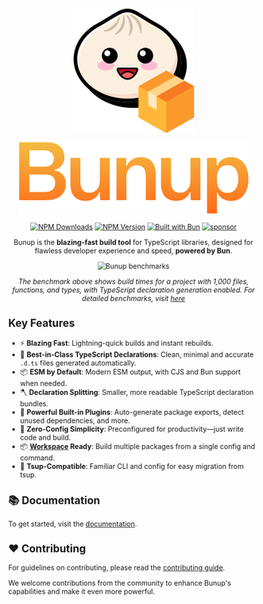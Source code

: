 <!-- markdownlint-disable first-line-h1 -->

<!-- markdownlint-start-capture -->
<!-- markdownlint-disable-file no-inline-html -->
<div align="center">

  <!-- markdownlint-disable-next-line no-alt-text -->

![Logo](https://raw.githubusercontent.com/arshad-yaseen/bunup/refs/heads/main/docs/public/logo.svg)

![Bunup](https://raw.githubusercontent.com/arshad-yaseen/bunup/refs/heads/main/assets/bunup-title.svg)

[![NPM Downloads](https://img.shields.io/npm/dm/bunup?logo=data%3Aimage%2Fsvg%2Bxml%3Bbase64%2CPHN2ZyB4bWxucz0iaHR0cDovL3d3dy53My5vcmcvMjAwMC9zdmciIGhlaWdodD0iMjRweCIgdmlld0JveD0iMCAtOTYwIDk2MCA5NjAiIHdpZHRoPSIyNHB4IiBmaWxsPSIjMDAwMDAwIj48cGF0aCBkPSJNNDgwLTMyMCAyODAtNTIwbDU2LTU4IDEwNCAxMDR2LTMyNmg4MHYzMjZsMTA0LTEwNCA1NiA1OC0yMDAgMjAwWk0xNjAtMTYwdi0yMDBoODB2MTIwaDQ4MHYtMTIwaDgwdjIwMEgxNjBaIi8%2BPC9zdmc%2B&labelColor=ffc44e&color=212121)](https://www.npmjs.com/package/bunup) [![NPM Version](https://img.shields.io/npm/v/bunup?logo=npm&logoColor=212121&label=version&labelColor=ffc44e&color=212121)](https://npmjs.com/package/bunup) [![Built with Bun](https://img.shields.io/badge/Built_with-Bun-fbf0df?logo=bun&labelColor=212121)](https://bun.sh) [![sponsor](https://img.shields.io/badge/sponsor-EA4AAA?logo=githubsponsors&labelColor=FAFAFA)](https://github.com/sponsors/arshad-yaseen)

Bunup is the **blazing-fast build tool** for TypeScript libraries, designed for flawless developer experience and speed, **powered by Bun**. 

![Bunup benchmarks](/assets/benchmarks.png)

*The benchmark above shows build times for a project with 1,000 files, functions, and types, with TypeScript declaration generation enabled. For detailed benchmarks, visit [here](https://gugustinette.github.io/bundler-benchmark/)*

</div>
<!-- markdownlint-restore -->

## Key Features

- ⚡ **Blazing Fast**: Lightning-quick builds and instant rebuilds.
- 📝 **Best-in-Class TypeScript Declarations**: Clean, minimal and accurate `.d.ts` files generated automatically.
- 📦 **ESM by Default**: Modern ESM output, with CJS and Bun support when needed.
- 🪓 **Declaration Splitting**: Smaller, more readable TypeScript declaration bundles.
- 🔌 **Powerful Built-in Plugins**: Auto-generate package exports, detect unused dependencies, and more.
- 🚀 **Zero-Config Simplicity**: Preconfigured for productivity—just write code and build.
- 📦 **[Workspace](https://bunup.dev/docs/guide/workspaces) Ready**: Build multiple packages from a single config and command.
- 🔄 **Tsup-Compatible**: Familiar CLI and config for easy migration from tsup.

## 📚 Documentation

To get started, visit the [documentation](https://bunup.dev/docs).

## ❤️ Contributing

For guidelines on contributing, please read the [contributing guide](../../CONTRIBUTING.md).

We welcome contributions from the community to enhance Bunup's capabilities and make it even more powerful.
